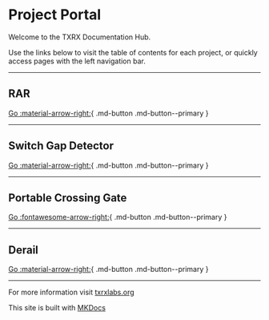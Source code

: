 # Project Portal

Welcome to the TXRX Documentation Hub.

Use the links below to visit the table of contents for each project, or quickly access pages with the left navigation bar.

---

## **RAR**

[Go :material-arrow-right:](rar/rar_toc.md){ .md-button .md-button--primary } 

---

## **Switch Gap Detector**

[Go :material-arrow-right:](switchgap/switchgap_toc.md){ .md-button .md-button--primary } 

---

## **Portable Crossing Gate**

[Go :fontawesome-arrow-right:](crossing/crossing_toc.md){ .md-button .md-button--primary } 

---

## **Derail**

[Go :material-arrow-right:](derail/derail_toc.md){ .md-button .md-button--primary }

---

For more information visit [txrxlabs.org](https://www.txrxlabs.org)

This site is built with [MKDocs](http://mkdocs.org)
